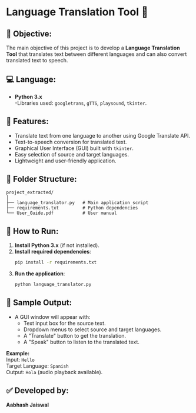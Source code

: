 # Language Translation Tool 🎯

## 📌 Objective:
The main objective of this project is to develop a **Language Translation Tool** that translates text between different languages and can also convert translated text to speech.

## 💻 Language:
- **Python 3.x**  
  -Libraries used: `googletrans`, `gTTS`, `playsound`, `tkinter`.

## 🔧 Features:
- Translate text from one language to another using Google Translate API.
- Text-to-speech conversion for translated text.
- Graphical User Interface (GUI) built with `tkinter`.
- Easy selection of source and target languages.
- Lightweight and user-friendly application.

## 📂 Folder Structure:
```
project_extracted/
│
├── language_translator.py   # Main application script
├── requirements.txt         # Python dependencies
└── User_Guide.pdf           # User manual
```

## 🚀 How to Run:
1. **Install Python 3.x** (if not installed).
2. **Install required dependencies**:
   ```bash
   pip install -r requirements.txt
   ```
3. **Run the application**:
   ```bash
   python language_translator.py
   ```

## 📸 Sample Output:
- A GUI window will appear with:
  - Text input box for the source text.
  - Dropdown menus to select source and target languages.
  - A "Translate" button to get the translation.
  - A "Speak" button to listen to the translated text.

 **Example:**  
   Input: `Hello`  
   Target Language: `Spanish`  
   Output: `Hola` (audio playback available).

## ✅ Developed by:
  **Aabhash Jaiswal**
